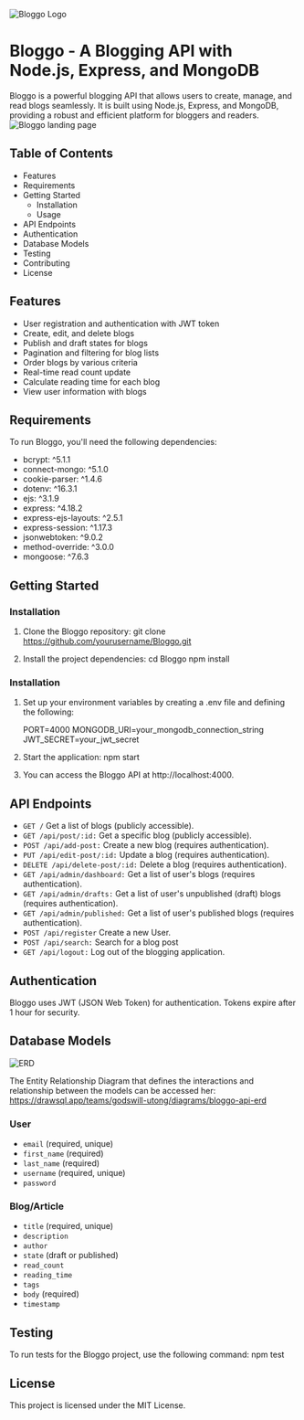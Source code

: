 ![Bloggo Logo](https://github.com/G-V-Utong/Bloggo-Blog-API/blob/main/public/images/bloggo_logo.PNG)
# Bloggo - A Blogging API with Node.js, Express, and MongoDB

Bloggo is a powerful blogging API that allows users to create, manage, and read blogs seamlessly. It is built using Node.js, Express, and MongoDB, providing a robust and efficient platform for bloggers and readers.
![Bloggo landing page](https://github.com/G-V-Utong/Bloggo-Blog-API/blob/main/public/images/Bloggo%20landing%20page.PNG)

## Table of Contents

- Features
- Requirements
- Getting Started
    - Installation
    - Usage
- API Endpoints
- Authentication
- Database Models
- Testing
- Contributing
- License

## Features

- User registration and authentication with JWT token
- Create, edit, and delete blogs
- Publish and draft states for blogs
- Pagination and filtering for blog lists
- Order blogs by various criteria
- Real-time read count update
- Calculate reading time for each blog
- View user information with blogs

## Requirements
To run Bloggo, you'll need the following dependencies:

- bcrypt: ^5.1.1
- connect-mongo: ^5.1.0
- cookie-parser: ^1.4.6
- dotenv: ^16.3.1
- ejs: ^3.1.9
- express: ^4.18.2
- express-ejs-layouts: ^2.5.1
- express-session: ^1.17.3
- jsonwebtoken: ^9.0.2
- method-override: ^3.0.0
- mongoose: ^7.6.3

## Getting Started
### Installation

1. Clone the Bloggo repository:
    git clone https://github.com/yourusername/Bloggo.git

2. Install the project dependencies:
    cd Bloggo
    npm install

### Installation

1. Set up your environment variables by creating a .env file and defining the following:

    PORT=4000
    MONGODB_URI=your_mongodb_connection_string
    JWT_SECRET=your_jwt_secret

2. Start the application:
    npm start

3. You can access the Bloggo API at http://localhost:4000.

## API Endpoints

- `GET /` Get a list of blogs (publicly accessible).
- `GET /api/post/:id:` Get a specific blog (publicly accessible).
- `POST /api/add-post:` Create a new blog (requires authentication).
- `PUT /api/edit-post/:id:` Update a blog (requires authentication).
- `DELETE /api/delete-post/:id:` Delete a blog (requires authentication).
- `GET /api/admin/dashboard:` Get a list of user's blogs (requires authentication).
- `GET /api/admin/drafts:` Get a list of user's unpublished (draft) blogs (requires authentication).
- `GET /api/admin/published:` Get a list of user's published blogs (requires authentication).
- `POST /api/register` Create a new User.
- `POST /api/search:` Search for a blog post
- `GET /api/logout:` Log out of the blogging application.

## Authentication
Bloggo uses JWT (JSON Web Token) for authentication. Tokens expire after 1 hour for security.

## Database Models
![ERD](https://github.com/G-V-Utong/Bloggo-Blog-API/blob/main/public/images/ERD.PNG)

The Entity Relationship Diagram that defines the interactions and relationship between the models can be accessed her:
https://drawsql.app/teams/godswill-utong/diagrams/bloggo-api-erd
### User

- `email` (required, unique)
- `first_name` (required)
- `last_name` (required)
- `username` (required, unique)
- `password`

### Blog/Article

- `title` (required, unique)
- `description`
- `author`
- `state` (draft or published)
- `read_count`
- `reading_time`
- `tags`
- `body` (required)
- `timestamp`

## Testing
To run tests for the Bloggo project, use the following command:
    npm test

## License
This project is licensed under the MIT License.
